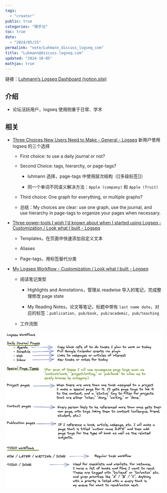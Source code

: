 ```yaml
---
tags:
  - "creator"
public: true
categories: "随手记"
toc: true
date:
  - "2024/05/25"
permalink: "note/Luhmann_discuss_logseq_com"
title: "Luhmann@discuss.logseq.com"
updated: "2024-10-05"
mathjax: true
---
```


链接：[Luhmann’s Logseq Dashboard (notion.site)](https://luhmann-logseq.notion.site/Luhmann-s-Logseq-Dashboard-ed458b8374e74a278fc1fa3eb35e2efe)

<!--more-->

## 介绍

  + 论坛活跃用户，logseq 使用侧重于日常、学术

## 相关

  + [Three Choices New Users Need to Make - General - Logseq](https://discuss.logseq.com/t/three-choices-new-users-need-to-make/3411) 新用户使用 logseq 的三个选择

    + First choice: to use a daily journal or not?

    + Second Choice: tags, hierarchy, or page-tags?

      + luhmann 选择，page-tags 中使用层次结构（[[多级标签]]）

      + 同一个单词不同语义解决方法：`Apple (company)` 和 `Apple (fruit)`

    + Third choice: One graph for everything, or multiple graphs?

    + 总结：My choices are clear: use one graph, use the journal, and use hierarchy in page-tags to organize your pages when necessary.

  + [Three power-tools I wish I'd known about when I started using Logseq - Customization / Look what I built - Logseq](https://discuss.logseq.com/t/three-power-tools-i-wish-id-known-about-when-i-started-using-logseq/1683)

    + Templates，在页面中快速添加自定义文本

    + Aliases

    + Page-tags，用标签替代分类

  + [My Logseq Workflow - Customization / Look what I built - Logseq](https://discuss.logseq.com/t/my-logseq-workflow/2278)

    + 阅读笔记类型

      + Highlights and Annotations，管理从 readwise 导入的笔记，完成整理修改 page state

      + My Reading Notes，论文等笔记，标题中带有 `last name date`，对应的标签：`publication, pub/book, pub/academic, pub/teaching`

    + 工作流图

![image.png](/assets/image_1716630386929_0.png)




